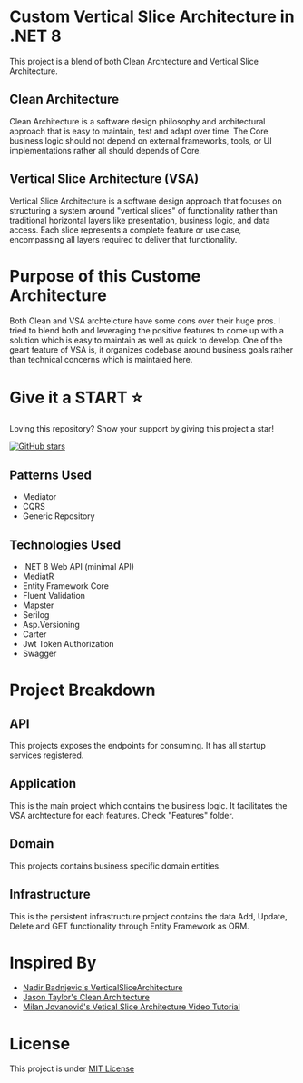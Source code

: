 # Custom Vertical Slice Architecture in .NET 8
This project is a blend of both Clean Archtecture and Vertical Slice Architecture.
## Clean Architecture
Clean Architecture is a software design philosophy and architectural approach that is easy to maintain, test and adapt over time. The Core business logic should not depend on external frameworks, tools, or UI implementations rather all should depends of Core.
## Vertical Slice Architecture (VSA)
Vertical Slice Architecture is a software design approach that focuses on structuring a system around "vertical slices" of functionality rather than traditional horizontal layers like presentation, business logic, and data access. Each slice represents a complete feature or use case, encompassing all layers required to deliver that functionality.

# Purpose of this Custome Architecture
Both Clean and VSA archteicture have some cons over their huge pros. I tried to blend both and leveraging the positive features to come up with a solution which is easy to maintain as well as quick to develop. One of the geart feature of VSA is, it organizes codebase around business goals rather than technical concerns which is maintaied here.

# Give it a START :star:
Loving this repository? Show your support by giving this project a star!

[![GitHub stars](https://img.shields.io/github/stars/tilok369/custom-vsa-architecture.svg?style=social&label=Star)](https://github.com/tilok369/custom-vsa-architecture)

## Patterns Used
- Mediator
- CQRS
- Generic Repository

## Technologies Used
- .NET 8 Web API (minimal API)
- MediatR
- Entity Framework Core
- Fluent Validation
- Mapster
- Serilog
- Asp.Versioning
- Carter
- Jwt Token Authorization
- Swagger

# Project Breakdown
## API
This projects exposes the endpoints for consuming. It has all startup services registered.
## Application
This is the main project which contains the business logic. It facilitates the VSA archtecture for each features. Check "Features" folder.
## Domain
This projects contains business specific domain entities.
## Infrastructure
This is the persistent infrastructure project contains the data Add, Update, Delete and GET functionality through Entity Framework as ORM. 

# Inspired By
- [Nadir Badnjevic's VerticalSliceArchitecture](https://github.com/nadirbad/VerticalSliceArchitecture)
- [Jason Taylor's Clean Architecture](https://github.com/jasontaylordev/CleanArchitecture)
- [Milan Jovanović's Vetical Slice Architecture Video Tutorial](https://www.youtube.com/watch?v=msjnfdeDCmo)

# License
This project is under [MIT License](https://github.com/tilok369/custom-vsa-architecture/tree/main?tab=MIT-1-ov-file)
